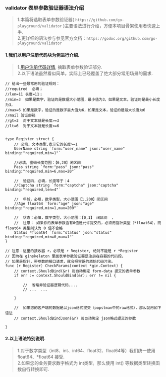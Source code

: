 ###  validator 表单参数验证器语法介绍  
>   1.本篇将选取表单参数验证器( `https://github.com/go-playground/validator` )主要语法进行介绍，方便本项目骨架使用者快速上手.  
>   2.更详细的语法参与参见官方文档：`https://godoc.org/github.com/go-playground/validator`       

#### 1.我们以用户注册代码块为例进行介绍.  
>   1.[用户注册代码详情](../app/http/validator/web/users/register.go), 摘取表单参数验证部分.        
>   2.以下语法虽然看似简单，实际上已经覆盖了绝大部分常用场景的需求.    
```code  
// 给出一些最常用的验证规则：
//required  必填；
//len=11 长度=11；
//min=3  如果是数字，验证的是数据大小范围，最小值为3，如果是文本，验证的是最小长度为3，
//max=6 如果是数字，验证的是数字最大值为6，如果是文本，验证的是最大长度为6
//mail 验证邮箱
//gt=3  对于文本就是长度>=3
//lt=6  对于文本就是长度<=6

 
type Register struct {
    // 必填、文本类型,表示它的长度>=1
	UserName string `form:"user_name" json:"user_name"  binding:"required,min=1"` 
   
    //必填，密码长度范围：【6,20】闭区间
	Pass string `form:"pass" json:"pass" binding:"required,min=6,max=20"`
    
    //  验证码，必填，长度等于：4 
	//Captcha string `form:"captcha" json:"captcha" binding:"required,len=4"` 

    //  年龄，必填，数字类型，大小范围【1,200】闭区间  
	//Age float64 `form:"age" json:"age" binding:"required,min=1,max=200"` 
    
    //  状态：必填，数字类型，大小范围：【0,1】 闭区间  ，
    //  注意： 如果你的表单参数含有0值是允许提交的，必须用指针类型（*float64），而 float64 类型则认为 0 值不合格
	Status *float64 `form:"status" json:"status"  binding:"required,min=0,max=1"`   
}

// 注意：这里的接收器 r，必须是 r Register, 绝对不能是 r *Register
// 因为在 ginskeleton 里面表单参数验证器是注册在容器的代码段，
// 如果是指针，带参数的接口请求，就会把容器的原始代码污染。
func (r Register) CheckParams(context *gin.Context) {
    // context.ShouldBind(&r) 则自动绑定 form-data 提交的表单参数
	if err := context.ShouldBind(&r); err != nil {

        //  省略非验证器逻辑代码....
        // ...  ...

	}
    
    //  如果您的客户端的数据是以json格式提交（popstman中的raw格式），那么就用如下语法
    // context.ShouldBindJson(&r) 则自动绑定 json格式提交的参数

}

```

#### 2.以上语法特别说明.  
>   1.对于数字类型（int8、int、int64、float32、float64等）我们统一使用 float64、*float64 接受.  
>   2.如果您的业务要求数字格式为 int类型，那么使用 int() 等数据类型转换函数自行转换即可.  
